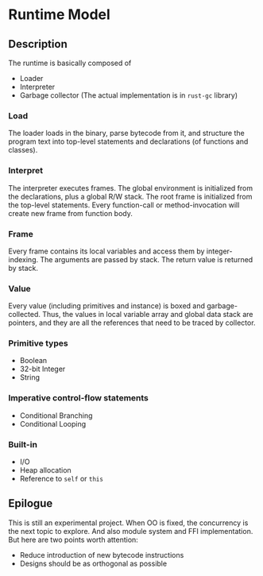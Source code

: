 # Runtime Model


## Description

The runtime is basically composed of

* Loader
* Interpreter
* Garbage collector (The actual implementation is in `rust-gc` library)

### Load

The loader loads in the binary, parse bytecode from it, and structure the program text into top-level statements and declarations (of functions and classes).

### Interpret

The interpreter executes frames. The global environment is initialized from the declarations, plus a global R/W stack. The root frame is initialized from the top-level statements. Every function-call or method-invocation will create new frame from function body.

### Frame

Every frame contains its local variables and access them by integer-indexing. The arguments are passed by stack. The return value is returned by stack.

### Value

Every value (including primitives and instance) is boxed and garbage-collected. Thus, the values in local variable array and global data stack are pointers, and they are all the references that need to be traced by collector.

### Primitive types

* Boolean
* 32-bit Integer
* String

### Imperative control-flow statements

* Conditional Branching
* Conditional Looping

### Built-in

* I/O
* Heap allocation
* Reference to `self` or `this`

## Epilogue
This is still an experimental project. When OO is fixed, the concurrency is the next topic to explore. And also module system and FFI implementation. But here are two points worth attention:

* Reduce introduction of new bytecode instructions
* Designs should be as orthogonal as possible 

